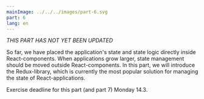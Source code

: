 ```yaml
---
mainImage: ../../../images/part-6.svg
part: 6
lang: en
---
```


<div class="intro">

<i>*THIS PART HAS NOT YET BEEN UPDATED*</i>

So far, we have placed the application's state and state logic directly inside React-components. When applications grow larger, state management should be moved outside React-components. In this part, we will introduce the Redux-library, which is currently the most popular solution for managing the state of React-applications. 

Exercise deadline for this part (and part 7) Monday 14.3.

</div>
